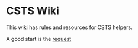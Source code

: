 <!-- TITLE: Home -->

# CSTS Wiki
This wiki has rules and resources for CSTS helpers.

A good start is the [request](./procedure)